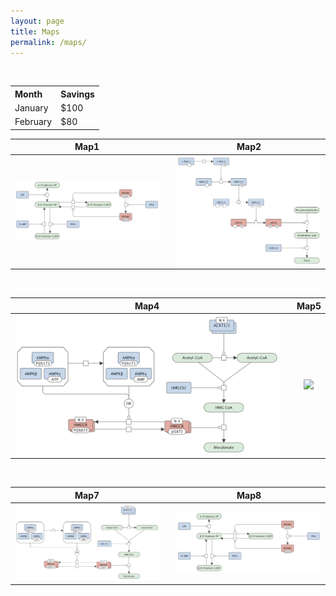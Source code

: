 ```yaml
---
layout: page
title: Maps
permalink: /maps/
---
```


<br />

<div>
<table align="left">
  <tr>
    <th align="left">Month</th>
    <th align="left">Savings</th>
  </tr>
  <tr>
    <td align="left">January</td>
    <td align="left">$100</td>
  </tr>
  <tr>
    <td align="left">February</td>
    <td align="left">$80</td>
  </tr>
</table>
</div>


 Map1                             |   | Map2
:--------------------------------:|:-:|:--------------------------------:
 ![](/images/figure01v03.png)     |   | ![](/images/figure02v03.png)

<br />

 Map4                             |   | Map5
:--------------------------------:|:-:|:--------------------------------:
 ![](/images/figure03v03.png)     |   | ![](/images/figure0v03.png)

<br />

 Map7                             |   | Map8
:--------------------------------:|:-:|:--------------------------------:
 ![](/images/figure03v03.png)     |   | ![](/images/figure01v03.png)


